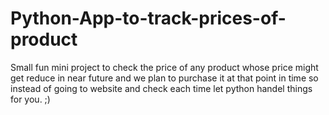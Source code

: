 # Python-App-to-track-prices-of-product
Small fun mini project to check the price of any product whose price might get reduce in near future and we plan to purchase it at that point in time so instead of going
to website and check each time let python handel things for you. ;)

